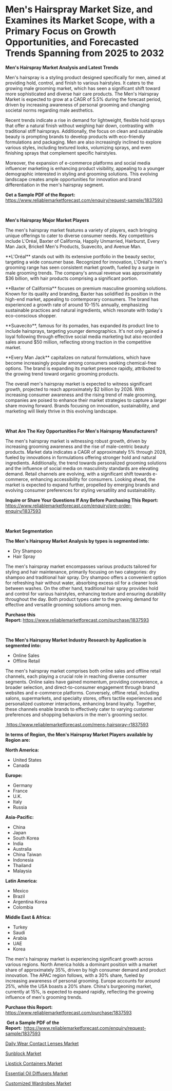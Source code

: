 <p><h1>Men's Hairspray Market Size, and Examines its Market Scope, with a Primary Focus on Growth Opportunities, and Forecasted Trends Spanning from 2025 to 2032</h1></p><p><strong>Men's Hairspray Market Analysis and Latest Trends</strong></p>
<p><p>Men's hairspray is a styling product designed specifically for men, aimed at providing hold, control, and finish to various hairstyles. It caters to the growing male grooming market, which has seen a significant shift toward more sophisticated and diverse hair care products. The Men's Hairspray Market is expected to grow at a CAGR of 5.5% during the forecast period, driven by increasing awareness of personal grooming and changing societal norms regarding male aesthetics.</p><p>Recent trends indicate a rise in demand for lightweight, flexible hold sprays that offer a natural finish without weighing hair down, contrasting with traditional stiff hairsprays. Additionally, the focus on clean and sustainable beauty is prompting brands to develop products with eco-friendly formulations and packaging. Men are also increasingly inclined to explore various styles, including textured looks, volumizing sprays, and even finishing sprays that complement specific hairstyles.</p><p>Moreover, the expansion of e-commerce platforms and social media influencer marketing is enhancing product visibility, appealing to a younger demographic interested in styling and grooming solutions. This evolving landscape creates ample opportunities for innovation and brand differentiation in the men's hairspray segment.</p></p>
<p><strong>Get a Sample PDF of the Report:&nbsp;</strong> <a href="https://www.reliablemarketforecast.com/enquiry/request-sample/1837593?utm_campaign=1097&utm_medium=2&utm_source=Github&utm_content=ia&utm_term=04042025&utm_id=mens-hairspray">https://www.reliablemarketforecast.com/enquiry/request-sample/1837593</a></p>
<p>&nbsp;</p>
<p><strong>Men's Hairspray Major Market Players</strong></p>
<p><p>The men's hairspray market features a variety of players, each bringing unique offerings to cater to diverse consumer needs. Key competitors include L'Oréal, Baxter of California, Happily Unmarried, Hairburst, Every Man Jack, Brickell Men's Products, Suavecito, and Avenue Man.</p><p>**L'Oréal** stands out with its extensive portfolio in the beauty sector, targeting a wide consumer base. Recognized for innovation, L'Oréal's men's grooming range has seen consistent market growth, fueled by a surge in male grooming trends. The company's annual revenue was approximately $36 billion, with hair products comprising a significant portion.</p><p>**Baxter of California** focuses on premium masculine grooming solutions. Known for its quality and branding, Baxter has solidified its position in the high-end market, appealing to contemporary consumers. The brand has experienced a growth rate of around 10-15% annually, emphasizing sustainable practices and natural ingredients, which resonate with today's eco-conscious shopper.</p><p>**Suavecito**, famous for its pomades, has expanded its product line to include hairsprays, targeting younger demographics. It's not only gained a loyal following through effective social media marketing but also recorded sales around $50 million, reflecting strong traction in the competitive market.</p><p>**Every Man Jack** capitalizes on natural formulations, which have become increasingly popular among consumers seeking chemical-free options. The brand is expanding its market presence rapidly, attributed to the growing trend toward organic grooming products.</p><p>The overall men's hairspray market is expected to witness significant growth, projected to reach approximately $2 billion by 2026. With increasing consumer awareness and the rising trend of male grooming, companies are poised to enhance their market strategies to capture a larger share moving forward. Brands focusing on innovation, sustainability, and marketing will likely thrive in this evolving landscape.</p></p>
<p>&nbsp;</p>
<p><strong>What Are The Key Opportunities For Men's Hairspray Manufacturers?</strong></p>
<p><p>The men's hairspray market is witnessing robust growth, driven by increasing grooming awareness and the rise of male-centric beauty products. Market data indicates a CAGR of approximately 5% through 2028, fueled by innovations in formulations offering stronger hold and natural ingredients. Additionally, the trend towards personalized grooming solutions and the influence of social media on masculinity standards are elevating demand. Retail channels are evolving, with a significant shift towards e-commerce, enhancing accessibility for consumers. Looking ahead, the market is expected to expand further, propelled by emerging brands and evolving consumer preferences for styling versatility and sustainability.</p></p>
<p><strong>Inquire or Share Your Questions If Any Before Purchasing This Report:</strong> <a href="https://www.reliablemarketforecast.com/enquiry/pre-order-enquiry/1837593?utm_campaign=1097&utm_medium=2&utm_source=Github&utm_content=ia&utm_term=04042025&utm_id=mens-hairspray">https://www.reliablemarketforecast.com/enquiry/pre-order-enquiry/1837593</a></p>
<p>&nbsp;</p>
<p><strong>Market Segmentation</strong></p>
<p><strong>The Men's Hairspray Market Analysis by types is segmented into:</strong></p>
<p><ul><li>Dry Shampoo</li><li>Hair Spray</li></ul></p>
<p><p>The men's hairspray market encompasses various products tailored for styling and hair maintenance, primarily focusing on two categories: dry shampoo and traditional hair spray. Dry shampoo offers a convenient option for refreshing hair without water, absorbing excess oil for a cleaner look between washes. On the other hand, traditional hair spray provides hold and control for various hairstyles, enhancing texture and ensuring durability throughout the day. Both product types cater to the growing demand for effective and versatile grooming solutions among men.</p></p>
<p><strong>Purchase this Report:&nbsp;</strong><a href="https://www.reliablemarketforecast.com/purchase/1837593?utm_campaign=1097&utm_medium=2&utm_source=Github&utm_content=ia&utm_term=04042025&utm_id=mens-hairspray">https://www.reliablemarketforecast.com/purchase/1837593</a></p>
<p>&nbsp;</p>
<p><strong>The Men's Hairspray Market Industry Research by Application is segmented into:</strong></p>
<p><ul><li>Online Sales</li><li>Offline Retail</li></ul></p>
<p><p>The men's hairspray market comprises both online sales and offline retail channels, each playing a crucial role in reaching diverse consumer segments. Online sales have gained momentum, providing convenience, a broader selection, and direct-to-consumer engagement through brand websites and e-commerce platforms. Conversely, offline retail, including salons, supermarkets, and specialty stores, offers tactile experiences and personalized customer interactions, enhancing brand loyalty. Together, these channels enable brands to effectively cater to varying customer preferences and shopping behaviors in the men's grooming sector.</p></p>
<p><a href="https://www.reliablemarketforecast.com/mens-hairspray-r1837593?utm_campaign=1097&utm_medium=2&utm_source=Github&utm_content=ia&utm_term=04042025&utm_id=mens-hairspray">&nbsp;https://www.reliablemarketforecast.com/mens-hairspray-r1837593</a></p>
<p><strong>In terms of Region, the Men's Hairspray Market Players available by Region are:</strong></p>
<p>
    <p> <strong> North America: </strong>
        <ul>
            <li>United States</li>
            <li>Canada</li>
        </ul>
        </p> 
    <p> <strong> Europe: </strong>
        <ul>
            <li>Germany</li>
            <li>France</li>
            <li>U.K.</li>
            <li>Italy</li>
            <li>Russia</li>
        </ul>
        </p> 
    <p> <strong> Asia-Pacific: </strong>
        <ul>
            <li>China</li>
            <li>Japan</li>
            <li>South Korea</li>
            <li>India</li>
            <li>Australia</li>
            <li>China Taiwan</li>
            <li>Indonesia</li>
            <li>Thailand</li>
            <li>Malaysia</li>
        </ul>
        </p> 
    <p> <strong> Latin America: </strong>
        <ul>
            <li>Mexico</li>
            <li>Brazil</li>
            <li>Argentina Korea</li>
            <li>Colombia</li>
        </ul>
        </p> 
    <p> <strong> Middle East & Africa: </strong>
        <ul>
            <li>Turkey</li>
            <li>Saudi</li>
            <li>Arabia</li>
            <li>UAE</li>
            <li>Korea</li>
        </ul>
    </p>
    </p>
<p><p>The men's hairspray market is experiencing significant growth across various regions. North America holds a dominant position with a market share of approximately 35%, driven by high consumer demand and product innovation. The APAC region follows, with a 30% share, fueled by increasing awareness of personal grooming. Europe accounts for around 25%, while the USA boasts a 20% share. China's burgeoning market, currently at 15%, is expected to expand rapidly, reflecting the growing influence of men's grooming trends.</p></p>
<p><strong>Purchase this Report: </strong><a href="https://www.reliablemarketforecast.com/purchase/1837593?utm_campaign=1097&utm_medium=2&utm_source=Github&utm_content=ia&utm_term=04042025&utm_id=mens-hairspray">https://www.reliablemarketforecast.com/purchase/1837593</a></p>
<p>&nbsp;<strong>Get a Sample PDF of the Report:&nbsp;&nbsp;</strong><a href="https://www.reliablemarketforecast.com/enquiry/request-sample/1837593?utm_campaign=1097&utm_medium=2&utm_source=Github&utm_content=ia&utm_term=04042025&utm_id=mens-hairspray">https://www.reliablemarketforecast.com/enquiry/request-sample/1837593</a></p>
<p><strong></strong></p>
<p><p><a href="https://github.com/bramsklizas/Market-Research-Report-List-1/blob/main/daily-wear-contact-lenses-market.md?utm_campaign=1097&utm_medium=2&utm_source=Github&utm_content=ia&utm_term=04042025&utm_id=mens-hairspray">Daily Wear Contact Lenses Market</a></p><p><a href="https://github.com/oshodikurc/Market-Research-Report-List-1/blob/main/sunblock-market.md?utm_campaign=1097&utm_medium=2&utm_source=Github&utm_content=ia&utm_term=04042025&utm_id=mens-hairspray">Sunblock Market</a></p><p><a href="https://github.com/efialiurca/Market-Research-Report-List-1/blob/main/lipstick-containers-market.md?utm_campaign=1097&utm_medium=2&utm_source=Github&utm_content=ia&utm_term=04042025&utm_id=mens-hairspray">Lipstick Containers Market</a></p><p><a href="https://github.com/noppbebawy/Market-Research-Report-List-1/blob/main/essential-oil-diffusers-market.md?utm_campaign=1097&utm_medium=2&utm_source=Github&utm_content=ia&utm_term=04042025&utm_id=mens-hairspray">Essential Oil Diffusers Market</a></p><p><a href="https://github.com/motanafraxer/Market-Research-Report-List-1/blob/main/customized-wardrobes-market.md?utm_campaign=1097&utm_medium=2&utm_source=Github&utm_content=ia&utm_term=04042025&utm_id=mens-hairspray">Customized Wardrobes Market</a></p></p>